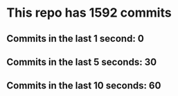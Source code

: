 # This repo has 1592 commits

## Commits in the last 1 second: 0
## Commits in the last 5 seconds: 30
## Commits in the last 10 seconds: 60
